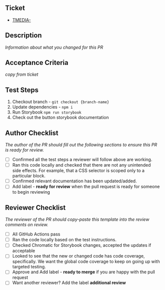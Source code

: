 ## Ticket

- [TMEDIA-](https://arcpublishing.atlassian.net/browse/TMEDIA-)

## Description

_Information about what you changed for this PR_

## Acceptance Criteria

_copy from ticket_

## Test Steps

1. Checkout branch - `git checkout {branch-name}`
2. Update dependencies - `npm i`
3. Run Storybook `npm run storybook`
4. Check out the button storybook documentation

## Author Checklist

_The author of the PR should fill out the following sections to ensure this PR is ready for review._

- [ ] Confirmed all the test steps a reviewer will follow above are working.
- [ ] Ran this code locally and checked that there are not any unintended side effects. For example, that a CSS selector is scoped only to a particular block.
- [ ] Confirmed relevant documentation has been updated/added.
- [ ] Add label - **ready for review** when the pull request is ready for someone to begin reviewing

## Reviewer Checklist

_The reviewer of the PR should copy-paste this template into the review comments on review._

- [ ] All GitHub Actions pass
- [ ] Ran the code locally based on the test instructions.
- [ ] Checked Chromatic for Storybook changes, accepted the updates if acceptable
- [ ] Looked to see that the new or changed code has code coverage, specifically. We want the global code coverage to keep on going up with targeted testing.
- [ ] Approve and Add label - **ready to merge** if you are happy with the pull request
- [ ] Want another reviewer? Add the label **additional review**
